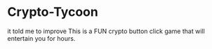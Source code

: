 # Crypto-Tycoon
it told me to improve 
This is a FUN crypto button click game that will entertain you for hours.
